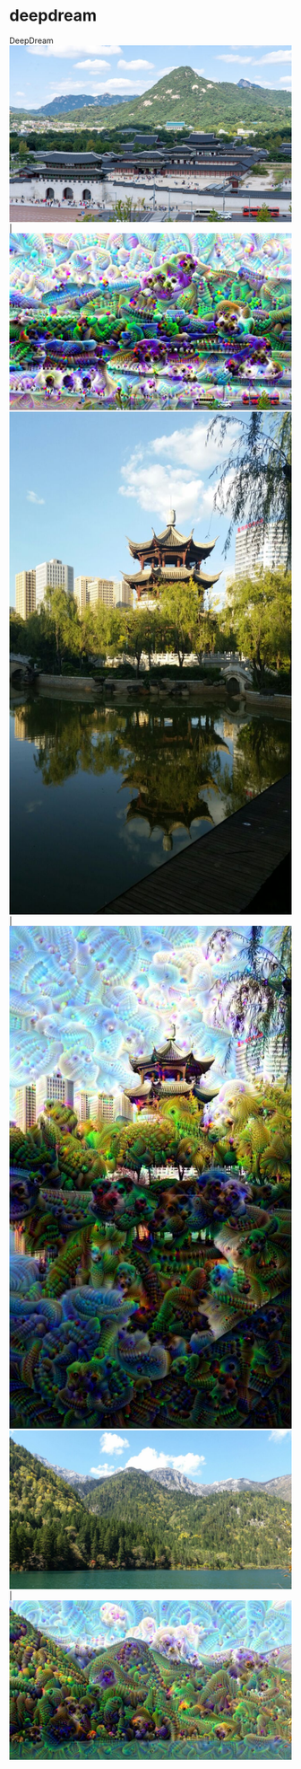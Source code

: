 # deepdream
DeepDream
![](./examples/gyeongbokgung_palace_seoul_korea.jpg)  |  ![](./examples/gyeongbokgung_palace_seoul_korea_output.jpg)
![](examples/china2.jpg)  |  ![](examples/china2_output.jpg)
![](examples/china1.jpg)  |  ![](examples/china1_output.jpg)

